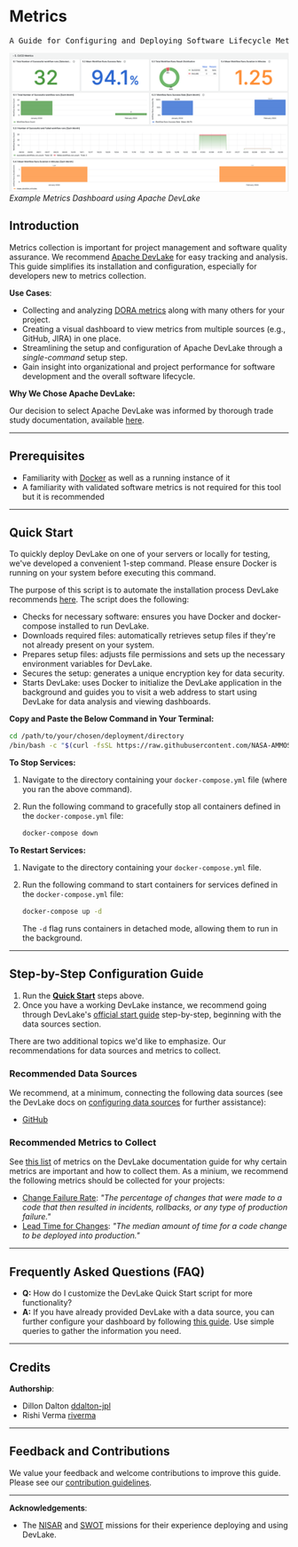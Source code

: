 # Metrics

<pre align="center">A Guide for Configuring and Deploying Software Lifecycle Metrics Tracking.</pre>

![slim-dashboard](../../../../static/img/slim-dashboard-devlake.png)
*Example Metrics Dashboard using Apache DevLake*
## Introduction

Metrics collection is important for project management and software quality assurance. We recommend [Apache DevLake](https://devlake.apache.org/) for easy tracking and analysis. This guide simplifies its installation and configuration, especially for developers new to metrics collection.

**Use Cases**:

- Collecting and analyzing [DORA metrics](https://devlake.apache.org/docs/DORA/) along with many others for your project.
- Creating a visual dashboard to view metrics from multiple sources (e.g., GitHub, JIRA) in one place.
- Streamlining the setup and configuration of Apache DevLake through a _single-command_ setup step.
- Gain insight into organizational and project performance for software development and the overall software lifecycle.

**Why We Chose Apache DevLake:**

Our decision to select Apache DevLake was informed by thorough trade study documentation, available [here](https://github.com/NASA-AMMOS/slim/issues/117#issuecomment-1802302091).

---

## Prerequisites

- Familiarity with [Docker](https://docs.docker.com/engine/install/) as well as a running instance of it
- A familiarity with validated software metrics is not required for this tool but it is recommended

---

## Quick Start

To quickly deploy DevLake on one of your servers or locally for testing, we've developed a convenient 1-step command. Please ensure Docker is running on your system before executing this command.

The purpose of this script is to automate the installation process DevLake recommends [here](https://devlake.apache.org/docs/GettingStarted/DockerComposeSetup). The script does the following:

- Checks for necessary software: ensures you have Docker and docker-compose installed to run DevLake.
- Downloads required files: automatically retrieves setup files if they're not already present on your system.
- Prepares setup files: adjusts file permissions and sets up the necessary environment variables for DevLake.
- Secures the setup: generates a unique encryption key for data security.
- Starts DevLake: uses Docker to initialize the DevLake application in the background and guides you to visit a web address to start using DevLake for data analysis and viewing dashboards.

**Copy and Paste the Below Command in Your Terminal:**

```bash
cd /path/to/your/chosen/deployment/directory
/bin/bash -c "$(curl -fsSL https://raw.githubusercontent.com/NASA-AMMOS/slim/main/docs/guides/software-lifecycle/metrics/metrics-starter-kit/install_devlake.sh)"
```

**To Stop Services:**

1. Navigate to the directory containing your `docker-compose.yml` file (where you ran the above command).
2. Run the following command to gracefully stop all containers defined in the `docker-compose.yml` file:

    ```bash
    docker-compose down
    ```

**To Restart Services:**

1. Navigate to the directory containing your `docker-compose.yml` file.
2. Run the following command to start containers for services defined in the `docker-compose.yml` file:

    ```bash
    docker-compose up -d
    ```

   The `-d` flag runs containers in detached mode, allowing them to run in the background.

---

## Step-by-Step Configuration Guide

1. Run the **[Quick Start](#quick-start)** steps above.
2. Once you have a working DevLake instance, we recommend going through DevLake's [official start guide](https://devlake.apache.org/docs/Overview/Introduction/#2-configuring-data-source) step-by-step, beginning with the data sources section.

There are two additional topics we'd like to emphasize. Our recommendations for data sources and metrics to collect.

### Recommended Data Sources

We recommend, at a minimum, connecting the following data sources (see the DevLake docs on [configuring data sources](https://devlake.apache.org/docs/Overview/Introduction#2-configuring-data-source) for further assistance):

- [GitHub](https://devlake.apache.org/docs/v0.20/Configuration/GitHub)

### Recommended Metrics to Collect

See [this list](https://devlake.apache.org/docs/Metrics) of metrics on the DevLake documentation guide for why certain metrics are important and how to collect them. As a minium, we recommend the following metrics should be collected for your projects:

- [Change Failure Rate](https://devlake.apache.org/docs/Metrics/CFR): *"The percentage of changes that were made to a code that then resulted in incidents, rollbacks, or any type of production failure."*
- [Lead Time for Changes](https://devlake.apache.org/docs/Metrics/LeadTimeForChanges): *"The median amount of time for a code change to be deployed into production."*

---

## Frequently Asked Questions (FAQ)

- **Q:** How do I customize the DevLake Quick Start script for more functionality?
- **A:** If you have already provided DevLake with a data source, you can further configure your dashboard by following [this guide](https://devlake.apache.org/docs/Configuration/Dashboards/GrafanaUserGuide). Use simple queries to gather the information you need.

---

## Credits

**Authorship**:

- Dillon Dalton [ddalton-jpl](https://github.com/ddalton-jpl)
- Rishi Verma [riverma](https://github.com/riverma)

---

## Feedback and Contributions

We value your feedback and welcome contributions to improve this guide. Please see our [contribution guidelines](https://link-to-contribution-guidelines).

---

**Acknowledgements**:

- The [NISAR](https://nisar.jpl.nasa.gov/) and [SWOT](https://swot.jpl.nasa.gov/) missions for their experience deploying and using DevLake.

